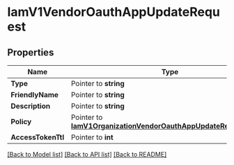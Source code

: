 # IamV1VendorOauthAppUpdateRequest

## Properties

Name | Type | Description | Notes
------------ | ------------- | ------------- | -------------
**Type** | Pointer to **string** |  |
**FriendlyName** | Pointer to **string** |  |
**Description** | Pointer to **string** |  |
**Policy** | Pointer to [**IamV1OrganizationVendorOauthAppUpdateRequestPolicy**](IamV1OrganizationVendorOauthAppUpdateRequestPolicy.md) |  |
**AccessTokenTtl** | Pointer to **int** |  |

[[Back to Model list]](../README.md#documentation-for-models) [[Back to API list]](../README.md#documentation-for-api-endpoints) [[Back to README]](../README.md)


